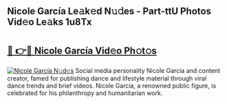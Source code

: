 ## Nicole García Le𝚊k𝚎d N𝚞𝚍es - Part-ttU Photos Vid𝚎o Le𝚊ks 1u8Tx

# <h2><a href="http://fbf0at.evod.top/?m=Nicole+Garc%c3%ada">🔗 👉🔴 Nicole García Vid𝚎o Ph𝚘t𝚘s</a></h2>

[![Nicole García N𝚞d𝚎s](https://i.imgur.com/8V9OHl7.gif)](http://fbf0at.evod.top/?m=Nicole+Garc%c3%ada)
Social media personality Nicole García and content creator, famed for publishing dance and lifestyle material through viral dance trends and brief videos. Nicole García, a renowned public figure, is celebrated for his philanthropy and humanitarian work. 

